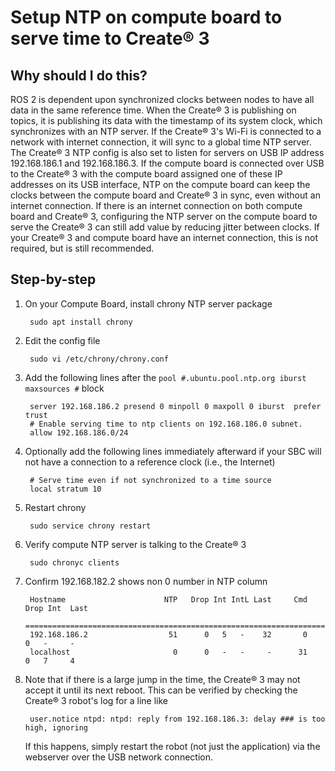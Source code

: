 # Setup NTP on compute board to serve time to Create® 3

## Why should I do this?

ROS 2 is dependent upon synchronized clocks between nodes to have all data in the same reference time.
When the Create® 3 is publishing on topics, it is publishing its data with the timestamp of its system clock, which synchronizes with an NTP server.
If the Create® 3's Wi-Fi is connected to a network with internet connection, it will sync to a global time NTP server.
The Create® 3 NTP config is also set to listen for servers on USB IP address 192.168.186.1 and 192.168.186.3.
If the compute board is connected over USB to the Create® 3 with the compute board assigned one of these IP addresses on its USB interface, NTP on the compute board can keep the clocks between the compute board and Create® 3 in sync, even without an internet connection.
If there is an internet connection on both compute board and Create® 3, configuring the NTP server on the compute board to serve the Create® 3 can still add value by reducing jitter between clocks.
If your Create® 3 and compute board have an internet connection, this is not required, but is still recommended.

## Step-by-step

1. On your Compute Board, install chrony NTP server package

        sudo apt install chrony

1. Edit the config file

        sudo vi /etc/chrony/chrony.conf

1. Add the following lines after the `pool #.ubuntu.pool.ntp.org iburst maxsources #` block

        server 192.168.186.2 presend 0 minpoll 0 maxpoll 0 iburst  prefer trust
        # Enable serving time to ntp clients on 192.168.186.0 subnet.
        allow 192.168.186.0/24

1. Optionally add the following lines immediately afterward if your SBC will not have a connection to a reference clock (i.e., the Internet)

        # Serve time even if not synchronized to a time source
        local stratum 10

1. Restart chrony

        sudo service chrony restart


1. Verify compute NTP server is talking to the Create® 3

        sudo chronyc clients

1. Confirm 192.168.182.2 shows non 0 number in NTP column

        Hostname                      NTP   Drop Int IntL Last     Cmd   Drop Int  Last
        ===============================================================================
        192.168.186.2                  51      0   5   -    32       0      0   -     -
        localhost                       0      0   -   -     -      31      0   7     4

1. Note that if there is a large jump in the time, the Create® 3 may not accept it until its next reboot.
    This can be verified by checking the Create® 3 robot's log for a line like

        user.notice ntpd: ntpd: reply from 192.168.186.3: delay ### is too high, ignoring
    If this happens, simply restart the robot (not just the application) via the webserver over the USB network connection.